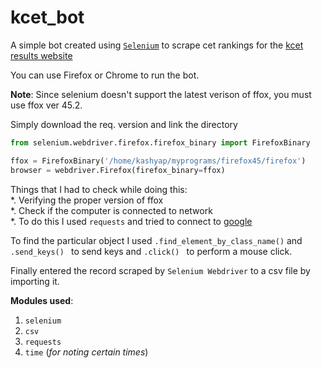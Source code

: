# kcet_bot

A simple bot created using [```Selenium```](http://www.seleniumhq.org/download/) to scrape cet rankings for the [kcet results website](http://karresults.nic.in/indexcet2016.asp)

You can use Firefox or Chrome to run the bot.

**Note**: Since selenium doesn't support the latest verison of ffox, you must use ffox ver 45.2.

Simply download the req. version and link the directory

```python
from selenium.webdriver.firefox.firefox_binary import FirefoxBinary

ffox = FirefoxBinary('/home/kashyap/myprograms/firefox45/firefox')
browser = webdriver.Firefox(firefox_binary=ffox)
```
Things that I had to check while doing this:  
*. Verifying the proper version of ffox  
*. Check if the computer is connected to network  
*. To do this I used ```requests``` and tried to connect to [google](www.google.com)

To find the particular object I used ```.find_element_by_class_name()``` and ```.send_keys() ``` to send keys and ```.click() ``` to perform a mouse click.

Finally entered the record scraped by ```Selenium Webdriver``` to a csv file by importing it.

**Modules used**:  
1. ```selenium```  
2. ```csv```  
3. ```requests```  
4. ```time``` (*for noting certain times*)
